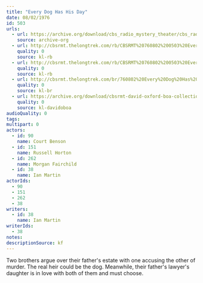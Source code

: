 ```yaml
---
title: "Every Dog Has His Day"
date: 08/02/1976
id: 503
urls: 
  - url: https://archive.org/download/cbs_radio_mystery_theater/cbs_radio_mystery_theater-0501-0550.zip/cbs_radio_mystery_theater-0501-0550%2Fcbsrmt_0503_every_dog_has_his_day.mp3
    source: archive-org
  - url: http://cbsrmt.thelongtrek.com/rb/CBSRMT%20760802%200503%20Every%20Dog%20Has%20His%20Day_wuwm.mp3
    quality: 0
    source: kl-rb
  - url: http://cbsrmt.thelongtrek.com/rb/CBSRMT%20760802%200503%20Every%20Dog%20Has%20His%20Day_wbbm_rb.mp3
    quality: 0
    source: kl-rb
  - url: http://cbsrmt.thelongtrek.com/br/760802%20Every%20Dog%20Has%20His%20Day-WOR.mp3
    quality: 0
    source: kl-br
  - url: https://archive.org/download/cbsrmt-david-oxford-boa-collection/CBSRMT-760802-0503-Every-Dog-Has-His-Day-(128-44)_WUWM-FM-{BoA}.mp3
    quality: 0
    source: kl-davidoboa
audioQuality: 0
tags: 
multipart: 0
actors:  
  - id: 90
    name: Court Benson  
  - id: 151
    name: Russell Horton  
  - id: 262
    name: Morgan Fairchild  
  - id: 38
    name: Ian Martin
actorIds:  
  - 90  
  - 151  
  - 262  
  - 38
writers:  
  - id: 38
    name: Ian Martin
writerIds:  
  - 38
notes: 
descriptionSource: kf
---
```

Two brothers argue over their father's estate with one accusing the other of murder. The real heir could be the dog. Meanwhile, their father's lawyer's daughter is in love with both of them and must choose.